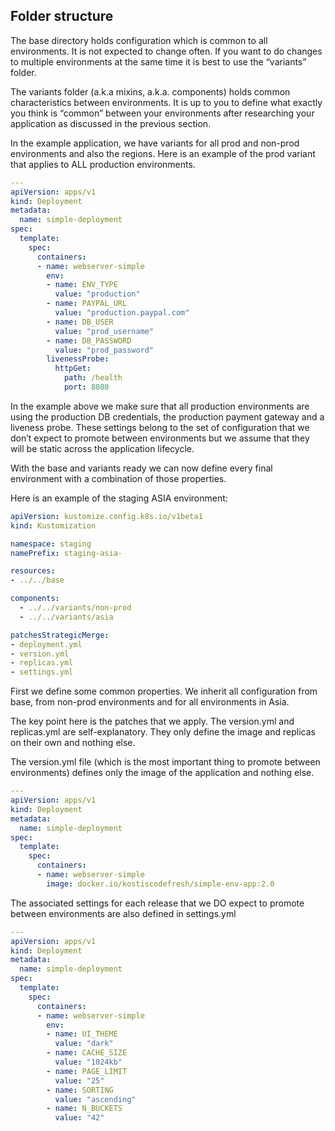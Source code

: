 ## Folder structure

The base directory holds configuration which is common to all environments. It is not expected to change often. If you want to do changes to multiple environments at the same time it is best to use the “variants” folder.

The variants folder (a.k.a mixins, a.k.a. components) holds common characteristics between environments. It is up to you to define what exactly you think is “common” between your environments after researching your application as discussed in the previous section.

In the example application, we have variants for all prod and non-prod environments and also the regions. Here is an example of the prod variant that applies to ALL production environments.

```yaml
---
apiVersion: apps/v1
kind: Deployment
metadata:
  name: simple-deployment
spec:
  template:
    spec:
      containers:
      - name: webserver-simple
        env:
        - name: ENV_TYPE
          value: "production"
        - name: PAYPAL_URL
          value: "production.paypal.com"   
        - name: DB_USER
          value: "prod_username"
        - name: DB_PASSWORD
          value: "prod_password"                     
        livenessProbe:
          httpGet:
            path: /health
            port: 8080
```

In the example above we make sure that all production environments are using the production DB credentials, the production payment gateway and a liveness probe. These settings belong to the set of configuration that we don’t expect to promote between environments but we assume that they will be static across the application lifecycle.

With the base and variants ready we can now define every final environment with a combination of those properties.

Here is an example of the staging ASIA environment:

```yaml
apiVersion: kustomize.config.k8s.io/v1beta1
kind: Kustomization

namespace: staging
namePrefix: staging-asia-

resources:
- ../../base

components:
  - ../../variants/non-prod
  - ../../variants/asia

patchesStrategicMerge:
- deployment.yml
- version.yml
- replicas.yml
- settings.yml
```

First we define some common properties. We inherit all configuration from base, from non-prod environments and for all environments in Asia.

The key point here is the patches that we apply. The version.yml and replicas.yml are self-explanatory. They only define the image and replicas on their own and nothing else.

The version.yml file (which is the most important thing to promote between environments) defines only the image of the application and nothing else.

```yaml
---
apiVersion: apps/v1
kind: Deployment
metadata:
  name: simple-deployment
spec:
  template:
    spec:
      containers:
      - name: webserver-simple
        image: docker.io/kostiscodefresh/simple-env-app:2.0
```

The associated settings for each release that we DO expect to promote between environments are also defined in settings.yml 

```yaml
---
apiVersion: apps/v1
kind: Deployment
metadata:
  name: simple-deployment
spec:
  template:
    spec:
      containers:
      - name: webserver-simple
        env:
        - name: UI_THEME
          value: "dark"
        - name: CACHE_SIZE
          value: "1024kb"
        - name: PAGE_LIMIT
          value: "25"
        - name: SORTING
          value: "ascending"    
        - name: N_BUCKETS
          value: "42"         
```
